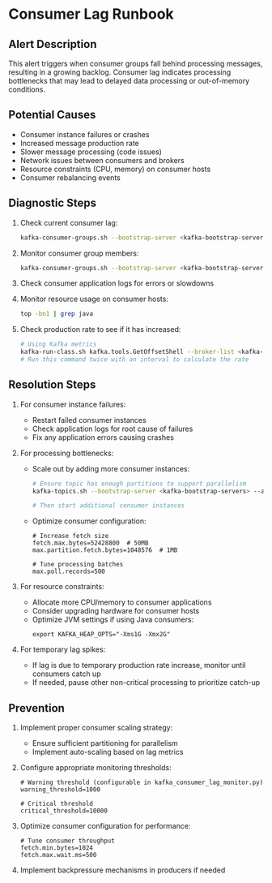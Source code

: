 # Consumer Lag Runbook

## Alert Description
This alert triggers when consumer groups fall behind processing messages, resulting in a growing backlog. Consumer lag indicates processing bottlenecks that may lead to delayed data processing or out-of-memory conditions.

## Potential Causes
- Consumer instance failures or crashes
- Increased message production rate
- Slower message processing (code issues)
- Network issues between consumers and brokers
- Resource constraints (CPU, memory) on consumer hosts
- Consumer rebalancing events

## Diagnostic Steps
1. Check current consumer lag:
   ```bash
   kafka-consumer-groups.sh --bootstrap-server <kafka-bootstrap-servers> --describe --group <group-id>
   ```

2. Monitor consumer group members:
   ```bash
   kafka-consumer-groups.sh --bootstrap-server <kafka-bootstrap-servers> --describe --group <group-id> --state
   ```

3. Check consumer application logs for errors or slowdowns

4. Monitor resource usage on consumer hosts:
   ```bash
   top -bn1 | grep java
   ```

5. Check production rate to see if it has increased:
   ```bash
   # Using Kafka metrics
   kafka-run-class.sh kafka.tools.GetOffsetShell --broker-list <kafka-bootstrap-servers> --topic <topic> --time -1
   # Run this command twice with an interval to calculate the rate
   ```

## Resolution Steps
1. For consumer instance failures:
   - Restart failed consumer instances
   - Check application logs for root cause of failures
   - Fix any application errors causing crashes

2. For processing bottlenecks:
   - Scale out by adding more consumer instances:
     ```bash
     # Ensure topic has enough partitions to support parallelism
     kafka-topics.sh --bootstrap-server <kafka-bootstrap-servers> --alter --topic <topic> --partitions <new-partition-count>
     
     # Then start additional consumer instances
     ```
   - Optimize consumer configuration:
     ```properties
     # Increase fetch size
     fetch.max.bytes=52428800  # 50MB
     max.partition.fetch.bytes=1048576  # 1MB
     
     # Tune processing batches
     max.poll.records=500
     ```

3. For resource constraints:
   - Allocate more CPU/memory to consumer applications
   - Consider upgrading hardware for consumer hosts
   - Optimize JVM settings if using Java consumers:
     ```
     export KAFKA_HEAP_OPTS="-Xms1G -Xmx2G"
     ```

4. For temporary lag spikes:
   - If lag is due to temporary production rate increase, monitor until consumers catch up
   - If needed, pause other non-critical processing to prioritize catch-up

## Prevention
1. Implement proper consumer scaling strategy:
   - Ensure sufficient partitioning for parallelism
   - Implement auto-scaling based on lag metrics

2. Configure appropriate monitoring thresholds:
   ```
   # Warning threshold (configurable in kafka_consumer_lag_monitor.py)
   warning_threshold=1000
   
   # Critical threshold
   critical_threshold=10000
   ```

3. Optimize consumer configuration for performance:
   ```properties
   # Tune consumer throughput
   fetch.min.bytes=1024
   fetch.max.wait.ms=500
   ```

4. Implement backpressure mechanisms in producers if needed
